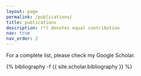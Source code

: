 ```yaml
---
layout: page
permalink: /publications/
title: publications
description: (*) denotes equal contribution
nav: true
nav_order: 2
---
```

<!-- _pages/publications.md -->
For a complete list, please check my Google Scholar.

<div class="publications">

{% bibliography -f {{ site.scholar.bibliography }} %}

</div>
